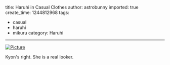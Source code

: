 title: Haruhi in Casual Clothes
author: astrobunny
imported: true
create_time: 1244812968
tags:
- casual
- haruhi
- mikuru
category: Haruhi
---
 [![](wp-uploads/2009/06/wpid-leopard-raws-suzumiya-haruhi-no-yuuutsu-10-raw-tvs-1280x720-h264-aac-rev2-0-500x281.jpg "Picture")](/images/wp-uploads/2009/06/wpid-leopard-raws-suzumiya-haruhi-no-yuuutsu-10-raw-tvs-1280x720-h264-aac-rev2-0.jpg)  
  
Kyon's right. She is a real looker.